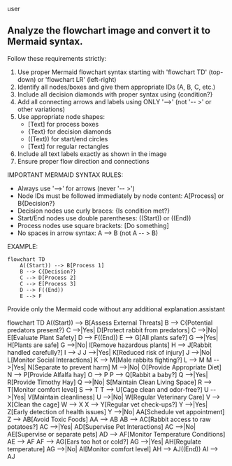 user

## Analyze the flowchart image and convert it to Mermaid syntax.

Follow these requirements strictly:

1. Use proper Mermaid flowchart syntax starting with 'flowchart TD' (top-down) or 'flowchart LR' (left-right)
2. Identify all nodes/boxes and give them appropriate IDs (A, B, C, etc.)
3. Include all decision diamonds with proper syntax using {condition?}
4. Add all connecting arrows and labels using ONLY '-->' (not '-- >' or other variations)
5. Use appropriate node shapes:
   - [Text] for process boxes
   - {Text} for decision diamonds  
   - ((Text)) for start/end circles
   - [Text] for regular rectangles
6. Include all text labels exactly as shown in the image
7. Ensure proper flow direction and connections

IMPORTANT MERMAID SYNTAX RULES:
- Always use '-->' for arrows (never '-- >')
- Node IDs must be followed immediately by node content: A[Process] or B{Decision?}
- Decision nodes use curly braces: {Is condition met?}
- Start/End nodes use double parentheses: ((Start)) or ((End))
- Process nodes use square brackets: [Do something]
- No spaces in arrow syntax: A --> B (not A -- > B)

EXAMPLE:
```mermaid
flowchart TD
    A((Start)) --> B[Process 1]
    B --> C{Decision?}
    C --> D[Process 2]
    C --> E[Process 3]
    D --> F((End))
    E --> F
```

Provide only the Mermaid code without any additional explanation.assistant

flowchart TD
    A((Start)) --> B[Assess External Threats]
    B --> C{Potential predators present?}
    C -->|Yes| D[Protect rabbit from predators]
    C -->|No| E[Evaluate Plant Safety]
    D --> F((End))
    E --> G[All plants safe?]
    G -->|Yes| H[Plants are safe]
    G -->|No| I[Remove hazardous plants]
    H --> J[Rabbit handled carefully?]
    I --> J
    J -->|Yes| K[Reduced risk of injury]
    J -->|No| L[Monitor Social Interactions]
    K --> M[Male rabbits fighting?]
    L --> M
    M -->|Yes| N[Separate to prevent harm]
    M -->|No| O[Provide Appropriate Diet]
    N --> P[Provide Alfalfa hay]
    O --> P
    P --> Q[Rabbit a baby?]
    Q -->|Yes| R[Provide Timothy Hay]
    Q -->|No| S[Maintain Clean Living Space]
    R --> T[Monitor comfort level]
    S --> T
    T --> U[Cage clean and odor-free?]
    U -->|Yes| V[Maintain cleanliness]
    U -->|No| W[Regular Veterinary Care]
    V --> X[Clean the cage]
    W --> X
    X --> Y[Regular vet check-ups?]
    Y -->|Yes| Z[Early detection of health issues]
    Y -->|No| AA[Schedule vet appointment]
    Z --> AB[Avoid Toxic Foods]
    AA --> AB
    AB --> AC[Rabbit access to raw potatoes?]
    AC -->|Yes| AD[Supervise Pet Interactions]
    AC -->|No| AE[Supervise or separate pets]
    AD --> AF[Monitor Temperature Conditions]
    AE --> AF
    AF --> AG[Ears too hot or cold?]
    AG -->|Yes| AH[Regulate temperature]
    AG -->|No| AI[Monitor comfort level]
    AH --> AJ((End))
    AI --> AJ